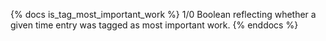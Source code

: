 {% docs is_tag_most_important_work %} 1/0 Boolean reflecting whether a given time entry was tagged as most important work. {% enddocs %}